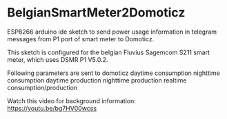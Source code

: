 # BelgianSmartMeter2Domoticz
ESP8266 arduino ide sketch to send power usage information in telegram messages from P1 port of smart meter to Domoticz.

This sketch is configured for the belgian Fluvius Sagemcom S211 smart meter, which uses DSMR P1 V5.0.2.

Following parameters are sent to domoticz
 daytime consumption
 nighttime consumption
 daytime production
 nighttime production
 realtime consumption/production

Watch this video for background information: https://youtu.be/bg7HV00wcss
